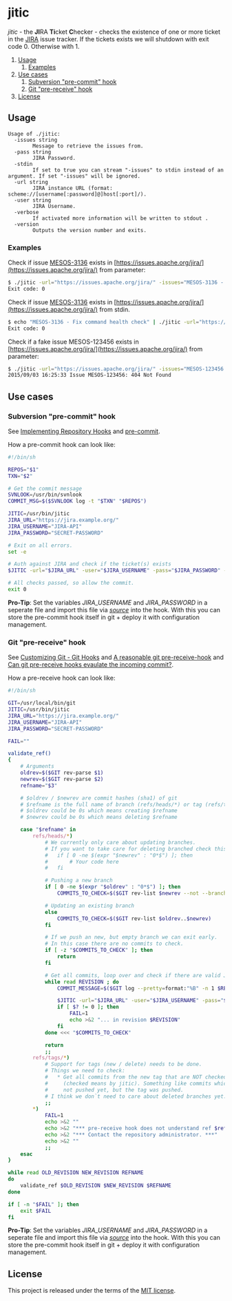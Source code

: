 # jitic

*jitic* - the **JI**RA **Ti**cket **C**hecker - checks the existence of one or more ticket in the [JIRA](https://www.atlassian.com/software/jira) issue tracker. If the tickets exists we will shutdown with exit code 0. Otherwise with 1.

1. [Usage](#usage)
	1. 	[Examples](#examples)
2. [Use cases](#use-cases)
	1. [Subversion "pre-commit" hook](#subversion-pre-commit-hook)
	2. [Git "pre-receive" hook](#git-pre-receive-hook)
3. [License](#license)

## Usage

```
Usage of ./jitic:
  -issues string
    	Message to retrieve the issues from.
  -pass string
    	JIRA Password.
  -stdin
    	If set to true you can stream "-issues" to stdin instead of an argument. If set "-issues" will be ignored.
  -url string
    	JIRA instance URL (format: scheme://[username[:password]@]host[:port]/).
  -user string
    	JIRA Username.
  -verbose
    	If activated more information will be written to stdout .
  -version
    	Outputs the version number and exits.
```

### Examples

Check if issue [MESOS-3136](https://issues.apache.org/jira/browse/MESOS-3136) exists in [https://issues.apache.org/jira/](https://issues.apache.org/jira/) from parameter:

```bash
$ ./jitic -url="https://issues.apache.org/jira/" -issues="MESOS-3136 - Fix command health check" && echo "Exit code: $?"
Exit code: 0
```

Check if issue [MESOS-3136](https://issues.apache.org/jira/browse/MESOS-3136) exists in [https://issues.apache.org/jira/](https://issues.apache.org/jira/) from stdin.

```bash
$ echo "MESOS-3136 - Fix command health check" | ./jitic -url="https://issues.apache.org/jira/" -stdin && echo "Exit code: $?"
Exit code: 0
```

Check if a fake issue MESOS-123456 exists in [https://issues.apache.org/jira/](https://issues.apache.org/jira/) from parameter:

```bash
$ ./jitic -url="https://issues.apache.org/jira/" -issues="MESOS-123456 - Not existing issue" -verbose
2015/09/03 16:25:33 Issue MESOS-123456: 404 Not Found
```

## Use cases

### Subversion "pre-commit" hook

See [Implementing Repository Hooks](http://svnbook.red-bean.com/en/1.7/svn.reposadmin.create.html#svn.reposadmin.create.hooks) and [pre-commit](http://svnbook.red-bean.com/en/1.7/svn.ref.reposhooks.pre-commit.html).

How a pre-commit hook can look like:
```sh
#!/bin/sh

REPOS="$1"
TXN="$2"

# Get the commit message
SVNLOOK=/usr/bin/svnlook
COMMIT_MSG=$($SVNLOOK log -t "$TXN" "$REPOS")

JITIC=/usr/bin/jitic
JIRA_URL="https://jira.example.org/"
JIRA_USERNAME="JIRA-API"
JIRA_PASSWORD="SECRET-PASSWORD"

# Exit on all errors.
set -e

# Auth against JIRA and check if the ticket(s) exists
$JITIC -url="$JIRA_URL" -user="$JIRA_USERNAME" -pass="$JIRA_PASSWORD" -tickets="$COMMIT_MSG"

# All checks passed, so allow the commit.
exit 0
```

**Pro-Tip**: Set the variables *JIRA_USERNAME* and *JIRA_PASSWORD* in a seperate file and import this file via [*source*](http://www.tldp.org/HOWTO/Bash-Prompt-HOWTO/x237.html) into the hook.
With this you can store the pre-commit hook itself in git + deploy it with configuration management.

### Git "pre-receive" hook

See [Customizing Git - Git Hooks](https://git-scm.com/book/it/v2/Customizing-Git-Git-Hooks) and [A reasonable git pre-receive-hook](https://gist.github.com/caniszczyk/1327469) and [Can git pre-receive hooks evaulate the incoming commit?](http://stackoverflow.com/questions/22546393/can-git-pre-receive-hooks-evaulate-the-incoming-commit).

How a pre-receive hook can look like:
```sh
#!/bin/sh

GIT=/usr/local/bin/git
JITIC=/usr/bin/jitic
JIRA_URL="https://jira.example.org/"
JIRA_USERNAME="JIRA-API"
JIRA_PASSWORD="SECRET-PASSWORD"

FAIL=""

validate_ref()
{
	# Arguments
	oldrev=$($GIT rev-parse $1)
	newrev=$($GIT rev-parse $2)
	refname="$3"

	# $oldrev / $newrev are commit hashes (sha1) of git
	# $refname is the full name of branch (refs/heads/*) or tag (refs/tags/*)
	# $oldrev could be 0s which means creating $refname
	# $newrev could be 0s which means deleting $refname

	case "$refname" in
		refs/heads/*)
			# We currently only care about updating branches.
			# If you want to take care for deleting branched check this:
			#   if [ 0 -ne $(expr "$newrev" : "0*$") ]; then
			#       # Your code here
			#   fi

			# Pushing a new branch
			if [ 0 -ne $(expr "$oldrev" : "0*$") ]; then
				COMMITS_TO_CHECK=$($GIT rev-list $newrev --not --branches=*)

			# Updating an existing branch
			else
				COMMITS_TO_CHECK=$($GIT rev-list $oldrev..$newrev)
			fi

			# If we push an new, but empty branch we can exit early.
			# In this case there are no commits to check.
			if [ -z "$COMMITS_TO_CHECK" ]; then
				return
			fi

			# Get all commits, loop over and check if there are valid JIRA tickets
			while read REVISION ; do
				COMMIT_MESSAGE=$($GIT log --pretty=format:"%B" -n 1 $REVISION)

				$JITIC -url="$JIRA_URL" -user="$JIRA_USERNAME" -pass="$JIRA_PASSWORD" -tickets="$COMMIT_MESSAGE"
				if [ $? != 0 ]; then
					FAIL=1
					echo >&2 "... in revision $REVISION"
				fi
			done <<< "$COMMITS_TO_CHECK"

			return
			;;
		refs/tags/*)
			# Support for tags (new / delete) needs to be done.
			# Things we need to check:
			#   * Get all commits from the new tag that are NOT checked yet
			#     (checked means by jitic). Something like commits which are
			#     not pushed yet, but the tag was pushed.
			# I think we don`t need to care about deleted branches yet.
			;;
		*)
			FAIL=1
			echo >&2 ""
			echo >&2 "*** pre-receive hook does not understand ref $refname in this repository. ***"
			echo >&2 "*** Contact the repository administrator. ***"
			echo >&2 ""
			;;
	esac
}

while read OLD_REVISION NEW_REVISION REFNAME
do
	validate_ref $OLD_REVISION $NEW_REVISION $REFNAME
done

if [ -n "$FAIL" ]; then
	exit $FAIL
fi
```

**Pro-Tip**: Set the variables *JIRA_USERNAME* and *JIRA_PASSWORD* in a seperate file and import this file via [*source*](http://www.tldp.org/HOWTO/Bash-Prompt-HOWTO/x237.html) into the hook.
With this you can store the pre-commit hook itself in git + deploy it with configuration management.

## License

This project is released under the terms of the [MIT license](http://en.wikipedia.org/wiki/MIT_License).
